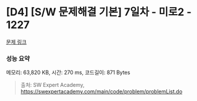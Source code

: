 # [D4] [S/W 문제해결 기본] 7일차 - 미로2 - 1227 

[문제 링크](https://swexpertacademy.com/main/code/problem/problemDetail.do?contestProbId=AV14wL9KAGkCFAYD) 

### 성능 요약

메모리: 63,820 KB, 시간: 270 ms, 코드길이: 871 Bytes



> 출처: SW Expert Academy, https://swexpertacademy.com/main/code/problem/problemList.do